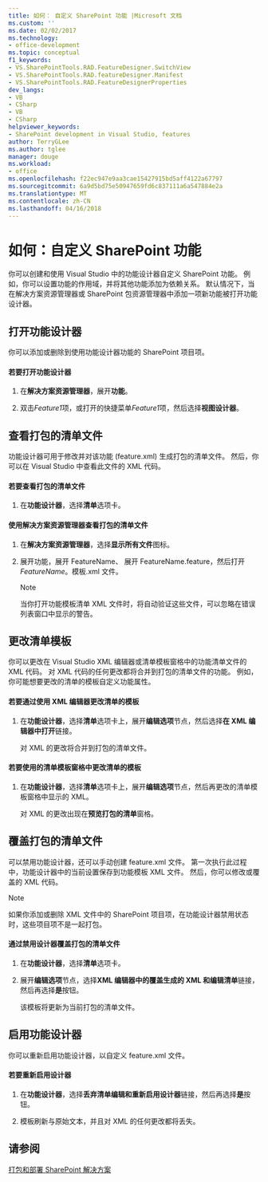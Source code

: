 ```yaml
---
title: 如何： 自定义 SharePoint 功能 |Microsoft 文档
ms.custom: ''
ms.date: 02/02/2017
ms.technology:
- office-development
ms.topic: conceptual
f1_keywords:
- VS.SharePointTools.RAD.FeatureDesigner.SwitchView
- VS.SharePointTools.RAD.featureDesigner.Manifest
- VS.SharePointTools.RAD.FeatureDesignerProperties
dev_langs:
- VB
- CSharp
- VB
- CSharp
helpviewer_keywords:
- SharePoint development in Visual Studio, features
author: TerryGLee
ms.author: tglee
manager: douge
ms.workload:
- office
ms.openlocfilehash: f22ec947e9aa3cae15427915bd5aff4122a67797
ms.sourcegitcommit: 6a9d5bd75e50947659fd6c837111a6a547884e2a
ms.translationtype: MT
ms.contentlocale: zh-CN
ms.lasthandoff: 04/16/2018
---
```

# <a name="how-to-customize-a-sharepoint-feature"></a>如何：自定义 SharePoint 功能
  你可以创建和使用 Visual Studio 中的功能设计器自定义 SharePoint 功能。 例如，你可以设置功能的作用域，并将其他功能添加为依赖关系。 默认情况下，当在解决方案资源管理器或 SharePoint 包资源管理器中添加一项新功能被打开功能设计器。  
  
## <a name="opening-the-feature-designer"></a>打开功能设计器  
 你可以添加或删除到使用功能设计器功能的 SharePoint 项目项。  
  
#### <a name="to-open-the-feature-designer"></a>若要打开功能设计器  
  
1.  在**解决方案资源管理器**，展开**功能**。  
  
2.  双击*Feature1*项，或打开的快捷菜单*Feature1*项，然后选择**视图设计器**。  
  
## <a name="viewing-the-packaged-manifest-file"></a>查看打包的清单文件  
 功能设计器可用于修改并对该功能 (feature.xml) 生成打包的清单文件。 然后，你可以在 Visual Studio 中查看此文件的 XML 代码。  
  
#### <a name="to-view-the-packaged-manifest-file"></a>若要查看打包的清单文件  
  
1.  在**功能设计器**，选择**清单**选项卡。  
  
#### <a name="to-view-the-packaged-manifest-file-by-using-solution-explorer"></a>使用解决方案资源管理器查看打包的清单文件  
  
1.  在**解决方案资源管理器**，选择**显示所有文件**图标。  
  
2.  展开功能，展开 FeatureName、 展开 FeatureName.feature，然后打开*FeatureName*。模板.xml 文件。  
  
    > [!NOTE]  
    >  当你打开功能模板清单 XML 文件时，将自动验证这些文件，可以忽略在错误列表窗口中显示的警告。  
  
## <a name="changing-the-manifest-template"></a>更改清单模板  
 你可以更改在 Visual Studio XML 编辑器或清单模板窗格中的功能清单文件的 XML 代码。 对 XML 代码的任何更改都将合并到打包的清单文件的功能。 例如，你可能想要更改的清单的模板自定义功能属性。  
  
#### <a name="to-change-the-manifest-template-by-using-the-xml-editor"></a>若要通过使用 XML 编辑器更改清单的模板  
  
1.  在**功能设计器**，选择**清单**选项卡上，展开**编辑选项**节点，然后选择**在 XML 编辑器中打开**链接。  
  
     对 XML 的更改将合并到打包的清单文件。  
  
#### <a name="to-change-the-manifest-template-by-using-the-manifest-template-pane"></a>若要使用的清单模板窗格中更改清单的模板  
  
1.  在**功能设计器**，选择**清单**选项卡上，展开**编辑选项**节点，然后再更改的清单模板窗格中显示的 XML。  
  
     对 XML 的更改出现在**预览打包的清单**窗格。  
  
## <a name="overwriting-the-packaged-manifest-file"></a>覆盖打包的清单文件  
 可以禁用功能设计器，还可以手动创建 feature.xml 文件。 第一次执行此过程中，功能设计器中的当前设置保存到功能模板 XML 文件。 然后，你可以修改或覆盖的 XML 代码。  
  
> [!NOTE]  
>  如果你添加或删除 XML 文件中的 SharePoint 项目项，在功能设计器禁用状态时，这些项目项不是一起打包。  
  
#### <a name="to-overwrite-packaged-manifest-file-by-disabling-the-designer"></a>通过禁用设计器覆盖打包的清单文件  
  
1.  在**功能设计器**，选择**清单**选项卡。  
  
2.  展开**编辑选项**节点，选择**XML 编辑器中的覆盖生成的 XML 和编辑清单**链接，然后再选择**是**按钮。  
  
     该模板将更新为当前打包的清单文件。  
  
## <a name="enabling-the-feature-designer"></a>启用功能设计器  
 你可以重新启用功能设计器，以自定义 feature.xml 文件。  
  
#### <a name="to-re-enable-the-designer"></a>若要重新启用设计器  
  
1.  在**功能设计器**，选择**丢弃清单编辑和重新启用设计器**链接，然后再选择**是**按钮。  
  
2.  模板刷新与原始文本，并且对 XML 的任何更改都将丢失。  
  
## <a name="see-also"></a>请参阅  
 [打包和部署 SharePoint 解决方案](../sharepoint/packaging-and-deploying-sharepoint-solutions.md)  
  
  